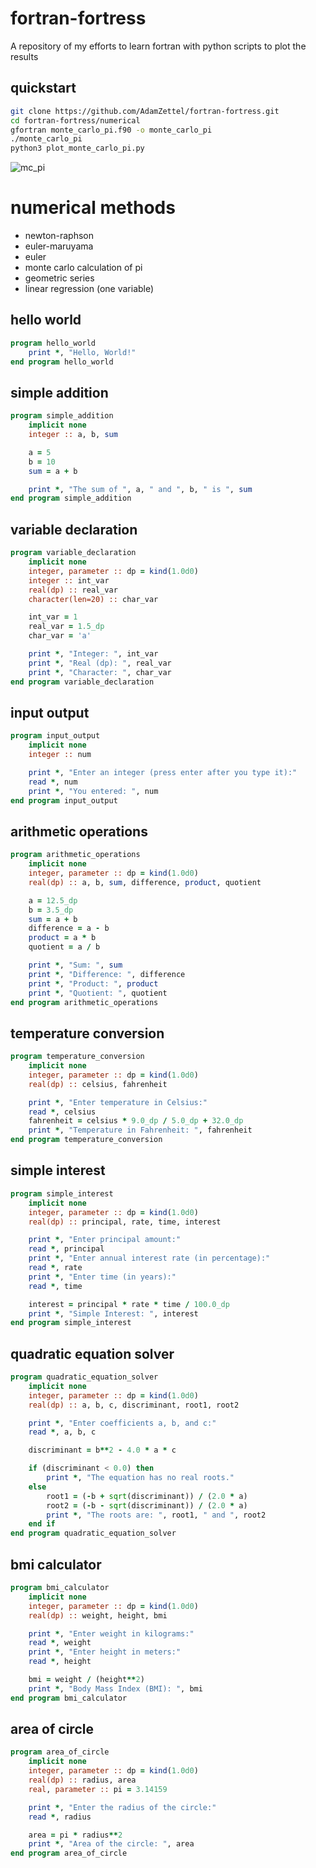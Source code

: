 # fortran-fortress
A repository of my efforts to learn fortran with python scripts to plot the results

## quickstart
```bash
git clone https://github.com/AdamZettel/fortran-fortress.git
cd fortran-fortress/numerical
gfortran monte_carlo_pi.f90 -o monte_carlo_pi
./monte_carlo_pi
python3 plot_monte_carlo_pi.py
```
![mc_pi](https://github.com/AdamZettel/fortran-fortress/assets/104731318/9538adc1-a276-473b-8e87-584b6d36013f)

# numerical methods
- newton-raphson
- euler-maruyama
- euler
- monte carlo calculation of pi
- geometric series
- linear regression (one variable)

## hello world
```fortran
program hello_world
    print *, "Hello, World!"
end program hello_world
```
## simple addition
```fortran
program simple_addition
    implicit none
    integer :: a, b, sum

    a = 5
    b = 10
    sum = a + b

    print *, "The sum of ", a, " and ", b, " is ", sum
end program simple_addition
```
## variable declaration
```fortran
program variable_declaration
    implicit none
    integer, parameter :: dp = kind(1.0d0)
    integer :: int_var
    real(dp) :: real_var
    character(len=20) :: char_var

    int_var = 1
    real_var = 1.5_dp
    char_var = 'a'

    print *, "Integer: ", int_var
    print *, "Real (dp): ", real_var
    print *, "Character: ", char_var
end program variable_declaration
```
## input output
```fortran
program input_output
    implicit none
    integer :: num

    print *, "Enter an integer (press enter after you type it):"
    read *, num
    print *, "You entered: ", num
end program input_output
```
## arithmetic operations
```fortran
program arithmetic_operations
    implicit none
    integer, parameter :: dp = kind(1.0d0)
    real(dp) :: a, b, sum, difference, product, quotient

    a = 12.5_dp
    b = 3.5_dp
    sum = a + b
    difference = a - b
    product = a * b
    quotient = a / b

    print *, "Sum: ", sum
    print *, "Difference: ", difference
    print *, "Product: ", product
    print *, "Quotient: ", quotient
end program arithmetic_operations
```
## temperature conversion
```fortran
program temperature_conversion
    implicit none
    integer, parameter :: dp = kind(1.0d0)
    real(dp) :: celsius, fahrenheit

    print *, "Enter temperature in Celsius:"
    read *, celsius
    fahrenheit = celsius * 9.0_dp / 5.0_dp + 32.0_dp
    print *, "Temperature in Fahrenheit: ", fahrenheit
end program temperature_conversion
```
## simple interest
```fortran
program simple_interest
    implicit none
    integer, parameter :: dp = kind(1.0d0)
    real(dp) :: principal, rate, time, interest

    print *, "Enter principal amount:"
    read *, principal
    print *, "Enter annual interest rate (in percentage):"
    read *, rate
    print *, "Enter time (in years):"
    read *, time

    interest = principal * rate * time / 100.0_dp
    print *, "Simple Interest: ", interest
end program simple_interest
```
## quadratic equation solver
```fortran
program quadratic_equation_solver
    implicit none
    integer, parameter :: dp = kind(1.0d0)
    real(dp) :: a, b, c, discriminant, root1, root2

    print *, "Enter coefficients a, b, and c:"
    read *, a, b, c

    discriminant = b**2 - 4.0 * a * c

    if (discriminant < 0.0) then
        print *, "The equation has no real roots."
    else
        root1 = (-b + sqrt(discriminant)) / (2.0 * a)
        root2 = (-b - sqrt(discriminant)) / (2.0 * a)
        print *, "The roots are: ", root1, " and ", root2
    end if
end program quadratic_equation_solver
```

## bmi calculator
```fortran
program bmi_calculator
    implicit none
    integer, parameter :: dp = kind(1.0d0)
    real(dp) :: weight, height, bmi

    print *, "Enter weight in kilograms:"
    read *, weight
    print *, "Enter height in meters:"
    read *, height

    bmi = weight / (height**2)
    print *, "Body Mass Index (BMI): ", bmi
end program bmi_calculator
```

## area of circle
```fortran
program area_of_circle
    implicit none
    integer, parameter :: dp = kind(1.0d0)
    real(dp) :: radius, area
    real, parameter :: pi = 3.14159

    print *, "Enter the radius of the circle:"
    read *, radius

    area = pi * radius**2
    print *, "Area of the circle: ", area
end program area_of_circle
```


